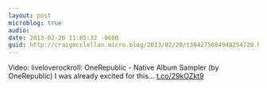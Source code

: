 ```yaml
---
layout: post
microblog: true
audio: 
date: 2013-02-20 11:05:32 -0600
guid: http://craigmcclellan.micro.blog/2013/02/20/t304275604948254720.html
---
```

Video: liveloverockroll: OneRepublic - Native Album Sampler (by OneRepublic) I was already excited for this... [t.co/29kOZkt9](http://t.co/29kOZkt9)
